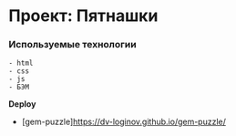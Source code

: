 # Проект: Пятнашки

### Используемые технологии
    - html
    - css
    - js
    - БЭМ

**Deploy**

* [gem-puzzle]https://dv-loginov.github.io/gem-puzzle/
